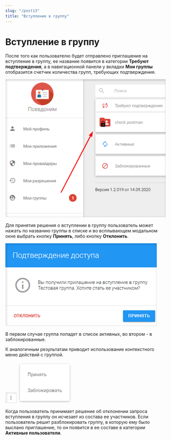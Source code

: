 ```yaml
---
slug: "/post13"
title: "Вступление в группу"
---
```


# Вступление в группу

После того как пользователю будет отправлено приглашение на вступление в группу, ее название появится в категории **Требуют подтверждения**, а в навигационной панели у вкладки **Мои группы** отобразится счетчик количества групп, требующих подтверждения.

![require-confirmation.png](./images/require-confirmation.png "Счетчик групп требующих подтверждения")

Для принятия решения о вступлении в группу пользователь может нажать по названию группы в списке и во всплывающем модальном окне  выбрать кнопку **Принять**, либо кнопку **Отклонить**. 

![apply.png](./images/apply.png "Окно подтверждения вступления в группу")

В первом случае группа попадет в список активных, во втором - в заблокированные.

К аналогичным результатам приводит использование контекстного меню действий с группой.

![context-menu-button.png](./images/context-menu-button.png "Кнопка вызова контекстного меню") ![context-menu.png](./images/context-menu.png "Меню действий для группы в категории Требуют подтверждения")


Когда пользователь принимает решение об отклонении запроса вступления в группу он исчезает из состава ее участников. Если пользователь решит разблокировать группу, в которую ему было выслано приглашение, то он появится в ее составе в категории **Активные пользователи**.
